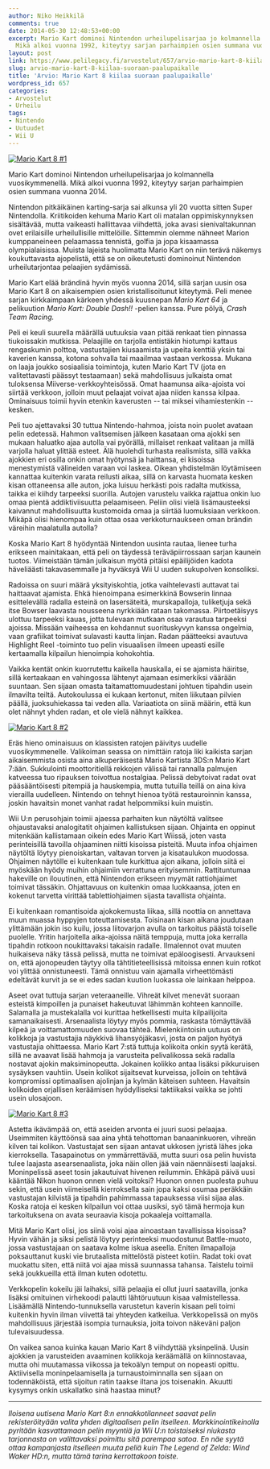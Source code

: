 ```yaml
---
author: Niko Heikkilä
comments: true
date: 2014-05-30 12:48:53+00:00
excerpt: Mario Kart dominoi Nintendon urheilupelisarjaa jo kolmannella vuosikymmenellä.
  Mikä alkoi vuonna 1992, kiteytyy sarjan parhaimpien osien summana vuonna 2014.
layout: post
link: https://www.pelilegacy.fi/arvostelut/657/arvio-mario-kart-8-kiilaa-suoraan-paalupaikalle
slug: arvio-mario-kart-8-kiilaa-suoraan-paalupaikalle
title: 'Arvio: Mario Kart 8 kiilaa suoraan paalupaikalle'
wordpress_id: 657
categories:
- Arvostelut
- Urheilu
tags:
- Nintendo
- Uutuudet
- Wii U
---
```


[![Mario Kart 8 #1](http://www.pelilegacy.fi/wp-content/uploads/2014/05/mario-kart-8-1.jpg)](http://www.pelilegacy.fi/wp-content/uploads/2014/05/mario-kart-8-1.jpg)



Mario Kart dominoi Nintendon urheilupelisarjaa jo kolmannella vuosikymmenellä. Mikä alkoi vuonna 1992, kiteytyy sarjan parhaimpien osien summana vuonna 2014.



Nintendon pitkäikäinen karting-sarja sai alkunsa yli 20 vuotta sitten Super Nintendolla. Kriitikoiden kehuma Mario Kart oli matalan oppimiskynnyksen sisältävää, mutta vaikeasti hallittavaa viihdettä, joka avasi sienivaltakunnan ovet erilaisille urheilullisille mittelöille. Sittemmin olemme nähneet Marion kumppaneineen pelaamassa tennistä, golfia ja jopa kisaamassa olympialaisissa. Muista lajeista huolimatta Mario Kart on niin terävä näkemys koukuttavasta ajopelistä, että se on oikeutetusti dominoinut Nintendon urheilutarjontaa pelaajien sydämissä.

Mario Kart elää brändinä hyvin myös vuonna 2014, sillä sarjan uusin osa Mario Kart 8 on aikaisempien osien kristallisoitunut kiteytymä. Peli menee sarjan kirkkaimpaan kärkeen yhdessä kuusnepan _Mario Kart 64_ ja pelikuution _Mario Kart: Double Dash!!_ -pelien kanssa. Pure pölyä, _Crash Team Racing._

Peli ei keuli suurella määrällä uutuuksia vaan pitää renkaat tien pinnassa tiukoissakin mutkissa. Pelaajille on tarjolla entistäkin hiotumpi kattaus rengaskumin polttoa, vastustajien kiusaamista ja upeita kenttiä yksin tai kaverien kanssa, kotona sohvalla tai maailmaa vastaan verkossa. Mukana on laaja joukko sosiaalisia toimintoja, kuten Mario Kart TV (jota en valitettavasti päässyt testaamaan) sekä mahdollisuus julkaista omat tuloksensa Miiverse-verkkoyhteisössä. Omat haamunsa aika-ajoista voi siirtää verkkoon, jolloin muut pelaajat voivat ajaa niiden kanssa kilpaa. Ominaisuus toimii hyvin etenkin kaverusten -- tai miksei vihamiestenkin -- kesken.

Peli tuo ajettavaksi 30 tuttua Nintendo-hahmoa, joista noin puolet avataan pelin edetessä. Hahmon valitsemisen jälkeen kasataan oma ajokki sen mukaan haluatko ajaa autolla vai pyörällä, millaiset renkaat valitaan ja millä varjolla haluat ylittää esteet. Älä huolehdi turhasta realismista, sillä vaikka ajokkien eri osilla onkin omat hyötynsä ja haittansa, ei kisoissa menestymistä välineiden varaan voi laskea. Oikean yhdistelmän löytämiseen kannattaa kuitenkin varata reilusti aikaa, sillä on karvasta huomata kesken kisan ottaneensa alle auton, joka luisuu herkästi pois radalta mutkissa, taikka ei kiihdy tarpeeksi suorilla. Autojen varustelu vaikka rajattua onkin luo omaa pientä addiktiviisuutta pelaamiseen. Peliin olisi vielä lisämausteeksi kaivannut mahdollisuutta kustomoida omaa ja siirtää luomuksiaan verkkoon. Mikäpä olisi hienompaa kuin ottaa osaa verkkoturnaukseen oman brändin väreihin maalatulla autolla?

Koska Mario Kart 8 hyödyntää Nintendon uusinta rautaa, lienee turha erikseen mainitakaan, että peli on täydessä teräväpiirrossaan sarjan kaunein tuotos. Viimeistään tämän julkaisun myötä pitäisi epäilijöiden kadota häveliäästi takavasemmalle ja hyväksyä Wii U uuden sukupolven konsoliksi.

Radoissa on suuri määrä yksityiskohtia, jotka vaihtelevasti auttavat tai haittaavat ajamista. Ehkä hienoimpana esimerkkinä Bowserin linnaa esittelevällä radalla esteinä on lasersäteitä, murskapalloja, tuliketjuja sekä itse Bowser laavasta nousseena nyrkkiään rataan takomassa. Piirtoetäisyys ulottuu tarpeeksi kauas, jotta tulevaan mutkaan osaa varautua tarpeeksi ajoissa. Missään vaiheessa en kohdannut suorituskyvyn kanssa ongelmia, vaan grafiikat toimivat sulavasti kautta linjan. Radan päätteeksi avautuva Highlight Reel -toiminto tuo pelin visuaalisen ilmeen upeasti esille kertaamalla kilpailun hienoimpia kohokohtia.

Vaikka kentät onkin kuorrutettu kaikella hauskalla, ei se ajamista häiritse, sillä kertaakaan en vahingossa lähtenyt ajamaan esimerkiksi väärään suuntaan. Sen sijaan omasta taitamattomuudestani johtuen tipahdin usein ilmavilta teiltä. Autokoulussa ei kukaan kertonut, miten liikutaan pilvien päällä, juoksuhiekassa tai veden alla. Variaatiota on siinä määrin, että kun olet nähnyt yhden radan, et ole vielä nähnyt kaikkea.

[![Mario Kart 8 #2](http://www.pelilegacy.fi/wp-content/uploads/2014/05/Mario-Kart-8-02-1050x590.jpg)](http://www.pelilegacy.fi/wp-content/uploads/2014/05/Mario-Kart-8-02.jpg)

Eräs hieno ominaisuus on klassisten ratojen päivitys uudelle vuosikymmenelle. Valikoiman seassa on nimittäin ratoja liki kaikista sarjan aikaisemmista osista aina alkuperäisestä Mario Kartista 3DS:n Mario Kart 7:ään. Sukkulointi moottoritiellä rekkojen välissä tai rannalla palmujen katveessa tuo ripauksen toivottua nostalgiaa. Pelissä debytoivat radat ovat pääsääntöisesti pitempiä ja hauskempia, mutta tutuilla teillä on aina kiva vierailla uudelleen. Nintendo on tehnyt hienoa työtä restauroinnin kanssa, joskin havaitsin monet vanhat radat helpommiksi kuin muistin.

Wii U:n perusohjain toimii ajaessa parhaiten kun näytöltä valitsee ohjaustavaksi analogitatit ohjaimen kallistuksen sijaan. Ohjainta en oppinut mitenkään kallistamaan oikein edes Mario Kart Wiissä, joten vasta perinteisillä tavoilla ohjaaminen niitti kisoissa pisteitä. Muuta infoa ohjaimen näytöltä löytyy pienoiskartan, valtavan torven ja kisataulukon muodossa. Ohjaimen näytölle ei kuitenkaan tule kurkittua ajon aikana, jolloin siitä ei myöskään hyödy muihin ohjaimiin verrattuna erityisemmin. Rattituntumaa hakeville on ilouutinen, että Nintendon erikseen myymät rattiohjaimet toimivat tässäkin. Ohjattavuus on kuitenkin omaa luokkaansa, joten en kokenut tarvetta virittää tablettiohjaimen sijasta tavallista ohjainta.

Ei kuitenkaan romantisoida ajokokemusta liikaa, sillä noottia on annettava muun muassa hyppyjen toteuttamisesta. Toisinaan kisan aikana joudutaan ylittämään jokin iso kuilu, jossa liitovarjon avulla on tarkoitus päästä toiselle puolelle. Yritin harjoitella aika-ajoissa näitä temppuja, mutta joka kerralla tipahdin rotkoon noukittavaksi takaisin radalle. Ilmalennot ovat muuten huikaiseva näky tässä pelissä, mutta ne toimivat epäloogisesti. Arvaukseni on, että ajonopeuden täytyy olla tähtitieteellisissä mitoissa ennen kuin rotkot voi ylittää onnistuneesti. Tämä onnistuu vain ajamalla virheettömästi edeltävät kurvit ja se ei edes sadan kuution luokassa ole lainkaan helppoa.

Aseet ovat tuttuja sarjan veteraaneille. Vihreät kilvet menevät suoraan esteistä kimpoillen ja punaiset hakeutuvat lähimmän kohteen kannoille. Salamalla ja mustekalalla voi kurittaa hetkellisesti muita kilpailijoita samanaikaisesti. Arsenaalista löytyy myös pommia, raskasta tömäyttävää kilpeä ja voittamattomuuden suovaa tähteä. Mielenkiintoisin uutuus on kolikkoja ja vastustajia näykkivä lihansyöjäkasvi, josta on paljon hyötyä vastustajia ohittaessa. Mario Kart 7:stä tuttuja kolikoita onkin syytä kerätä, sillä ne avaavat lisää hahmoja ja varusteita pelivalikossa sekä radalla nostavat ajokin maksiminopeutta. Jokainen kolikko antaa lisäksi pikkuruisen sysäyksen vauhtiin. Usein kolikot sijaitsevat kurveissa, jolloin on tehtävä kompromissi optimaalisen ajolinjan ja kylmän käteisen suhteen. Havaitsin kolikoiden orjallisen keräämisen hyödylliseksi taktiikaksi vaikka se johti usein ulosajoon.

[![Mario Kart 8 #3](http://www.pelilegacy.fi/wp-content/uploads/2014/05/Mario-Kart-8-3-1050x590.jpg)](http://www.pelilegacy.fi/wp-content/uploads/2014/05/Mario-Kart-8-3.jpg)

Astetta ikävämpää on, että aseiden arvonta ei juuri suosi pelaajaa. Useimmiten käyttöönsä saa aina yhtä tehottoman banaaninkuoren, vihreän kilven tai kolikon. Vastustajat sen sijaan antavat ukkosen jyristä lähes joka kierroksella. Tasapainotus on ymmärrettävää, mutta suuri osa pelin huvista tulee laajasta asearsenaalista, joka näin ollen jää vain näennäisesti laajaksi. Moninpelissä aseet tosin jakautuivat hivenen reilummin. Ehkäpä päivä uusi kääntää Nikon huonon onnen vielä voitoksi? Huonon onnen puolesta puhuu sekin, että usein viimeisellä kierroksella sain jopa kaksi osumaa peräkkäin vastustajan kilvistä ja tipahdin pahimmassa tapauksessa viisi sijaa alas. Koska ratoja ei kesken kilpailun voi ottaa uusiksi, syö tämä hermoja kun tarkoituksena on avata seuraavia kisoja pokaaleja voittamalla.

Mitä Mario Kart olisi, jos siinä voisi ajaa ainoastaan tavallisissa kisoissa? Hyvin vähän ja siksi pelistä löytyy perinteeksi muodostunut Battle-muoto, jossa vastustajaan on saatava kolme iskua aseella. Eniten ilmapalloja poksauttanut kuski vie brutaalista mittelöstä pisteet kotiin. Radat toki ovat muokattu siten, että niitä voi ajaa missä suunnassa tahansa. Taistelu toimii sekä joukkueilla että ilman kuten odotettu.

Verkkopelin kokeilu jäi laihaksi, sillä pelaajia ei ollut juuri saatavilla, jonka lisäksi omituinen virhekoodi palautti lähtöruutuun kisaa valmistellessa. Lisäämällä Nintendo-tunnuksella varustetun kaverin kisaan peli toimi kuitenkin hyvin ilman viivettä tai yhteyden katkeilua. Verkkopelissä on myös mahdollisuus järjestää isompia turnauksia, joita toivon näkeväni paljon tulevaisuudessa.

On vaikea sanoa kuinka kauan Mario Kart 8 viihdyttää yksinpelinä. Uusin ajokkien ja varusteiden avaaminen kolikkoja keräämällä on kiinnostavaa, mutta ohi muutamassa viikossa ja tekoälyn temput on nopeasti opittu. Aktiivisella moninpelaamisella ja turnaustoiminnalla sen sijaan on todennäköistä, että sijoitun ratin taakse iltana jos toisenakin. Akuutti kysymys onkin uskallatko sinä haastaa minut?



* * *



_Iloisena uutisena Mario Kart 8:n ennakkotilanneet saavat pelin rekisteröityään valita yhden digitaalisen pelin itselleen. Markkinointikeinolla pyritään kasvattamaan pelin myyntiä ja Wii U:n toistaiseksi niukasta tarjonnasta on valittavaksi poimittu sitä parempaa satoa. En näe syytä ottaa kampanjasta itselleen muuta peliä kuin The Legend of Zelda: Wind Waker HD:n, mutta tämä tarina kerrottakoon toiste._
